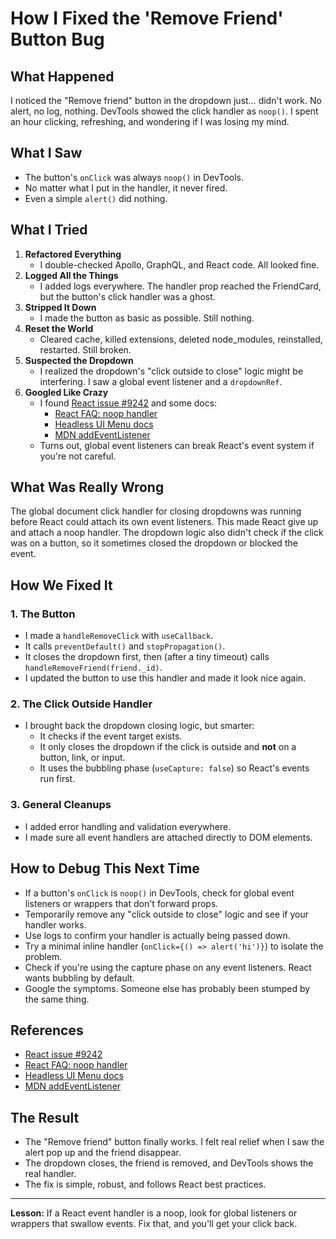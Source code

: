 # How I Fixed the 'Remove Friend' Button Bug

## What Happened

I noticed the "Remove friend" button in the dropdown just… didn't work. No alert, no log, nothing. DevTools showed the click handler as `noop()`. I spent an hour clicking, refreshing, and wondering if I was losing my mind.

## What I Saw
- The button's `onClick` was always `noop()` in DevTools.
- No matter what I put in the handler, it never fired.
- Even a simple `alert()` did nothing.

## What I Tried
1. **Refactored Everything**
   - I double-checked Apollo, GraphQL, and React code. All looked fine.
2. **Logged All the Things**
   - I added logs everywhere. The handler prop reached the FriendCard, but the button's click handler was a ghost.
3. **Stripped It Down**
   - I made the button as basic as possible. Still nothing.
4. **Reset the World**
   - Cleared cache, killed extensions, deleted node_modules, reinstalled, restarted. Still broken.
5. **Suspected the Dropdown**
   - I realized the dropdown's "click outside to close" logic might be interfering. I saw a global event listener and a `dropdownRef`.
6. **Googled Like Crazy**
   - I found [React issue #9242](https://github.com/facebook/react/issues/9242) and some docs:
     - [React FAQ: noop handler](https://legacy.reactjs.org/docs/faq-functions.html#why-am-i-getting-a-no-op-function-from-react-inspector)
     - [Headless UI Menu docs](https://headlessui.com/react/menu)
     - [MDN addEventListener](https://developer.mozilla.org/en-US/docs/Web/API/EventTarget/addEventListener#parameters)
   - Turns out, global event listeners can break React's event system if you're not careful.

## What Was Really Wrong

The global document click handler for closing dropdowns was running before React could attach its own event listeners. This made React give up and attach a noop handler. The dropdown logic also didn't check if the click was on a button, so it sometimes closed the dropdown or blocked the event.

## How We Fixed It

### 1. The Button
- I made a `handleRemoveClick` with `useCallback`.
- It calls `preventDefault()` and `stopPropagation()`.
- It closes the dropdown first, then (after a tiny timeout) calls `handleRemoveFriend(friend._id)`.
- I updated the button to use this handler and made it look nice again.

### 2. The Click Outside Handler
- I brought back the dropdown closing logic, but smarter:
  - It checks if the event target exists.
  - It only closes the dropdown if the click is outside and **not** on a button, link, or input.
  - It uses the bubbling phase (`useCapture: false`) so React's events run first.

### 3. General Cleanups
- I added error handling and validation everywhere.
- I made sure all event handlers are attached directly to DOM elements.

## How to Debug This Next Time
- If a button's `onClick` is `noop()` in DevTools, check for global event listeners or wrappers that don't forward props.
- Temporarily remove any "click outside to close" logic and see if your handler works.
- Use logs to confirm your handler is actually being passed down.
- Try a minimal inline handler (`onClick={() => alert('hi')}`) to isolate the problem.
- Check if you're using the capture phase on any event listeners. React wants bubbling by default.
- Google the symptoms. Someone else has probably been stumped by the same thing.

## References
- [React issue #9242](https://github.com/facebook/react/issues/9242)
- [React FAQ: noop handler](https://legacy.reactjs.org/docs/faq-functions.html#why-am-i-getting-a-no-op-function-from-react-inspector)
- [Headless UI Menu docs](https://headlessui.com/react/menu)
- [MDN addEventListener](https://developer.mozilla.org/en-US/docs/Web/API/EventTarget/addEventListener#parameters)

## The Result
- The "Remove friend" button finally works. I felt real relief when I saw the alert pop up and the friend disappear.
- The dropdown closes, the friend is removed, and DevTools shows the real handler.
- The fix is simple, robust, and follows React best practices.

---

**Lesson:** If a React event handler is a noop, look for global listeners or wrappers that swallow events. Fix that, and you'll get your click back. 